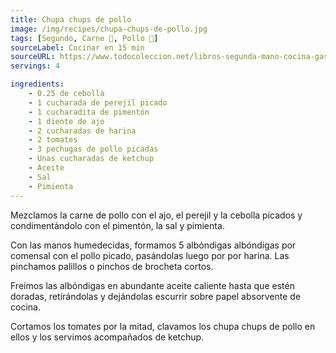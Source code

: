 ```yaml
---
title: Chupa chups de pollo
image: /img/recipes/chupa-chups-de-pollo.jpg
tags: [Segundo, Carne 🥩, Pollo 🍗]
sourceLabel: Cocinar en 15 min
sourceURL: https://www.todocoleccion.net/libros-segunda-mano-cocina-gastronomia/pronto-cocinar-15-min~x158273526
servings: 4

ingredients:
    - 0.25 de cebolla
    - 1 cucharada de perejil picado
    - 1 cucharadita de pimentón
    - 1 diente de ajo
    - 2 cucharadas de harina
    - 2 tomates
    - 3 pechugas de pollo picadas
    - Unas cucharadas de ketchup
    - Aceite
    - Sal
    - Pimienta
---
```


Mezclamos la carne de pollo con el ajo, el perejil y la cebolla picados y
condimentándolo con el pimentón, la sal y pimienta.

Con las manos humedecidas, formamos 5 albóndigas albóndigas por comensal con el
pollo picado, pasándolas luego por por harina. Las pinchamos palillos o pinchos
de brocheta cortos.

Freímos las albóndigas en abundante aceite caliente hasta que estén doradas,
retírándolas y dejándolas escurrir sobre papel absorvente de cocina.

Cortamos los tomates por la mitad, clavamos los chupa chups de pollo en ellos y
los servimos acompañados de ketchup.
